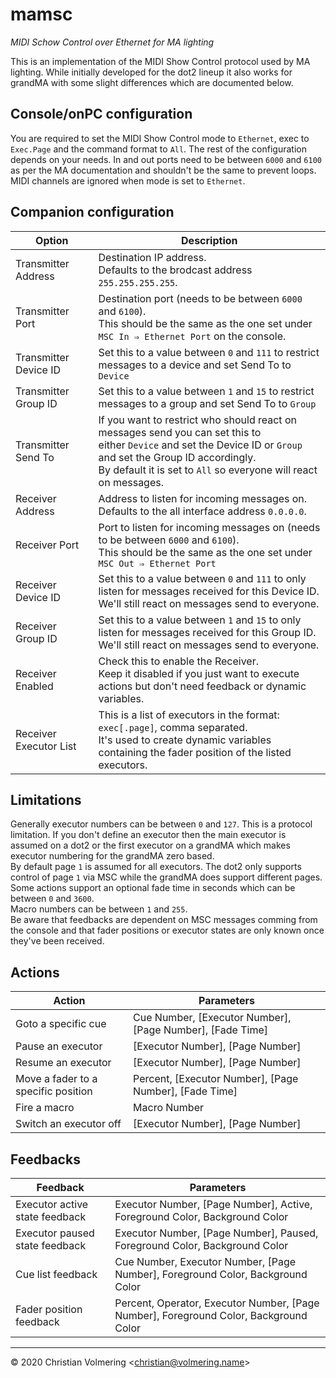 # mamsc
*MIDI Schow Control over Ethernet for MA lighting*

This is an implementation of the MIDI Show Control protocol used by MA lighting.
While initially developed for the dot2 lineup it also works for grandMA with some slight differences which are documented below.

## Console/onPC configuration
You are required to set the MIDI Show Control mode to `Ethernet`, exec to `Exec.Page` and the command format to `All`.
The rest of the configuration depends on your needs.
In and out ports need to be between `6000` and `6100` as per the MA documentation and shouldn't be the same to prevent loops.
MIDI channels are ignored when mode is set to `Ethernet`.

## Companion configuration
| Option | Description |
| --- | --- |
| Transmitter Address | Destination IP address.<br>Defaults to the brodcast address `255.255.255.255`. |
| Transmitter Port | Destination port (needs to be between `6000` and `6100`).<br>This should be the same as the one set under `MSC In ⇒ Ethernet Port` on the console. |
| Transmitter Device ID | Set this to a value between `0` and `111` to restrict messages to a device and set Send To to `Device` |
| Transmitter Group ID | Set this to a value between `1` and `15` to restrict messages to a group and set Send To to `Group` |
| Transmitter Send To | If you want to restrict who should react on messages send you can set this to<br> either `Device` and set the Device ID or `Group` and set the Group ID accordingly.<br>By default it is set to `All` so everyone will react on messages. |
| Receiver Address | Address to listen for incoming messages on.<br>Defaults to the all interface address `0.0.0.0`. |
| Receiver Port | Port to listen for incoming messages on (needs to be between `6000` and `6100`).<br>This should be the same as the one set under `MSC Out ⇒ Ethernet Port` |
| Receiver Device ID | Set this to a value between `0` and `111` to only listen for messages received for this Device ID.<br>We'll still react on messages send to everyone. |
| Receiver Group ID | Set this to a value between `1` and `15` to only listen for messages received for this Group ID.<br>We'll still react on messages send to everyone. |
| Receiver Enabled | Check this to enable the Receiver.<br>Keep it disabled if you just want to execute actions but don't need feedback or dynamic variables. |
| Receiver Executor List | This is a list of executors in the format: `exec[.page]`, comma separated.<br>It's used to create dynamic variables containing the fader position of the listed executors. |

## Limitations
Generally executor numbers can be between `0` and `127`. This is a protocol limitation.
If you don't define an executor then the main executor is assumed on a dot2 or the first executor on a grandMA which makes executor numbering for the grandMA zero based.  
By default page `1` is assumed for all executors. The dot2 only supports control of page `1` via MSC while the grandMA does support different pages.  
Some actions support an optional fade time in seconds which can be between `0` and `3600`.  
Macro numbers can be between `1` and `255`.  
Be aware that feedbacks are dependent on MSC messages comming from the console and that fader positions or executor states are only known once they've been received.

## Actions
| Action | Parameters |
| --- | --- |
| Goto a specific cue | Cue Number, [Executor Number], [Page Number], [Fade Time] |
| Pause an executor | [Executor Number], [Page Number] |
| Resume an executor | [Executor Number], [Page Number] |
| Move a fader to a specific position | Percent, [Executor Number], [Page Number], [Fade Time] |
| Fire a macro | Macro Number |
| Switch an executor off | [Executor Number], [Page Number] |

## Feedbacks
| Feedback | Parameters |
| --- | --- |
| Executor active state feedback | Executor Number, [Page Number], Active, Foreground Color, Background Color |
| Executor paused state feedback | Executor Number, [Page Number], Paused, Foreground Color, Background Color |
| Cue list feedback | Cue Number, Executor Number, [Page Number], Foreground Color, Background Color |
| Fader position feedback | Percent, Operator, Executor Number, [Page Number], Foreground Color, Background Color |

* * *

&copy; 2020 Christian Volmering &lt;christian@volmering.name&gt;
